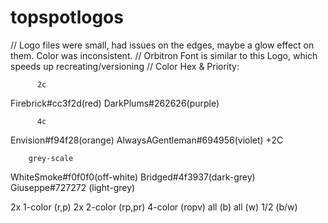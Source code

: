 # topspotlogos
// Logo files were small, had issues on the edges, maybe a glow effect on them. Color was inconsistent. 
// Orbitron Font is similar to this Logo, which speeds up recreating/versioning
// Color Hex & Priority:

          2c
  Firebrick#cc3f2d(red) 
  DarkPlums#262626(purple) 
  
          4c  
  Envision#f94f28(orange)
  AlwaysAGentleman#694956(violet)
  +2C
  
        grey-scale  
  WhiteSmoke#f0f0f0(off-white) 
  Bridged#4f3937(dark-grey)
  Giuseppe#727272 (light-grey)
  
2x 1-color (r,p)
2x 2-color (rp,pr)
4-color (ropv)
all (b)
all (w)
1/2 (b/w)

